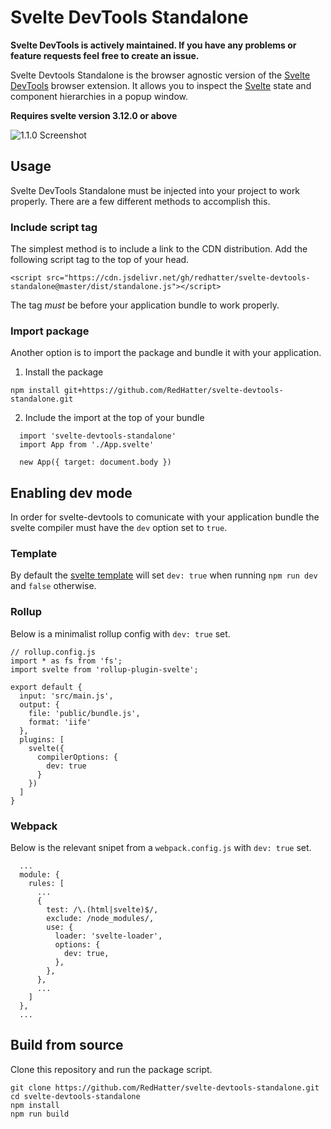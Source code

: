 # Svelte DevTools Standalone

**Svelte DevTools is actively maintained. If you have any problems or feature requests feel free to create an issue.**

Svelte Devtools Standalone is the browser agnostic version of the [Svelte DevTools](https://github.com/RedHatter/svelte-devtools) browser extension. It allows you to inspect the [Svelte](https://svelte.dev) state and component hierarchies in a popup window.

**Requires svelte version 3.12.0 or above**

![1.1.0 Screenshot](https://raw.githubusercontent.com/RedHatter/svelte-devtools/master/screenshot.png "1.1.0 Screenshot")

## Usage

Svelte DevTools Standalone must be injected into your project to work properly. There are a few different methods to accomplish this.

### Include script tag

The simplest method is to include a link to the CDN distribution. Add the following script tag to the top of your head.

```
<script src="https://cdn.jsdelivr.net/gh/redhatter/svelte-devtools-standalone@master/dist/standalone.js"></script>
```

The tag *must* be before your application bundle to work properly.

### Import package

Another option is to import the package and bundle it with your application.

1. Install the package
```
npm install git+https://github.com/RedHatter/svelte-devtools-standalone.git
```

2. Include the import at the top of your bundle
```
  import 'svelte-devtools-standalone'
  import App from './App.svelte'

  new App({ target: document.body })
```


## Enabling dev mode

In order for svelte-devtools to comunicate with your application bundle the svelte compiler must have the `dev` option set to `true`.

### Template
By default the [svelte template](https://github.com/sveltejs/template) will set `dev: true` when running `npm run dev` and `false` otherwise.

### Rollup
Below is a minimalist rollup config with `dev: true` set.
```
// rollup.config.js
import * as fs from 'fs';
import svelte from 'rollup-plugin-svelte';

export default {
  input: 'src/main.js',
  output: {
    file: 'public/bundle.js',
    format: 'iife'
  },
  plugins: [
    svelte({
      compilerOptions: {
        dev: true
      }
    })
  ]
}
```

### Webpack
Below is the relevant snipet from a `webpack.config.js` with `dev: true` set.
```
  ...
  module: {
    rules: [
      ...
      {
        test: /\.(html|svelte)$/,
        exclude: /node_modules/,
        use: {
          loader: 'svelte-loader',
          options: {
            dev: true,
          },
        },
      },
      ...
    ]
  },
  ...
```

## Build from source

Clone this repository and run the package script.
```
git clone https://github.com/RedHatter/svelte-devtools-standalone.git
cd svelte-devtools-standalone
npm install
npm run build
```
